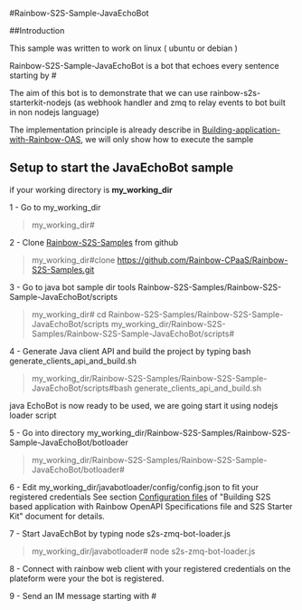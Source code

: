 #Rainbow-S2S-Sample-JavaEchoBot

##Introduction

This sample was written to work on linux ( ubuntu or debian )

Rainbow-S2S-Sample-JavaEchoBot is a bot that echoes every sentence starting by #

The aim of this bot is to demonstrate that we can use rainbow-s2s-starterkit-nodejs (as webhook handler and zmq to relay events to bot built in non nodejs language)

The implementation principle is already describe in [Building-application-with-Rainbow-OAS](../Building-application-with-Rainbow-OAS.md), we will only show how to execute the sample

## Setup to start the JavaEchoBot sample

if your working directory is **my_working_dir**

1 -  Go to my_working_dir
> my_working_dir#

2 -  Clone [Rainbow-S2S-Samples](https://github.com/Rainbow-CPaaS/Rainbow-S2S-Samples) from github

>my_working_dir#clone https://github.com/Rainbow-CPaaS/Rainbow-S2S-Samples.git

3 -  Go to java bot sample dir tools Rainbow-S2S-Samples/Rainbow-S2S-Sample-JavaEchoBot/scripts

>my_working_dir# cd Rainbow-S2S-Samples/Rainbow-S2S-Sample-JavaEchoBot/scripts
my_working_dir/Rainbow-S2S-Samples/Rainbow-S2S-Sample-JavaEchoBot/scripts#

4 - Generate Java client API and build the project by typing bash generate_clients_api_and_build.sh

>my_working_dir/Rainbow-S2S-Samples/Rainbow-S2S-Sample-JavaEchoBot/scripts#bash generate_clients_api_and_build.sh

java EchoBot is now ready to be used, we are going start it using nodejs loader script

5 - Go into directory my_working_dir/Rainbow-S2S-Samples/Rainbow-S2S-Sample-JavaEchoBot/botloader

>my_working_dir/Rainbow-S2S-Samples/Rainbow-S2S-Sample-JavaEchoBot/botloader#

6 -  Edit my_working_dir/javabotloader/config/config.json to fit your registered credentials
See section [Configuration files](https://github.com/Rainbow-CPaaS/Rainbow-S2S-Samples/blob/master/Building-application-with-Rainbow-OAS.md#configuration-files) of "Building S2S based application with Rainbow OpenAPI Specifications file and S2S Starter Kit" document for details.

7 -  Start JavaEchBot by typing node s2s-zmq-bot-loader.js

>my_working_dir/javabotloader# node s2s-zmq-bot-loader.js

8 - Connect with rainbow web client with your registered credentials on the plateform were your the bot is registered.

9 - Send an IM message starting with #
